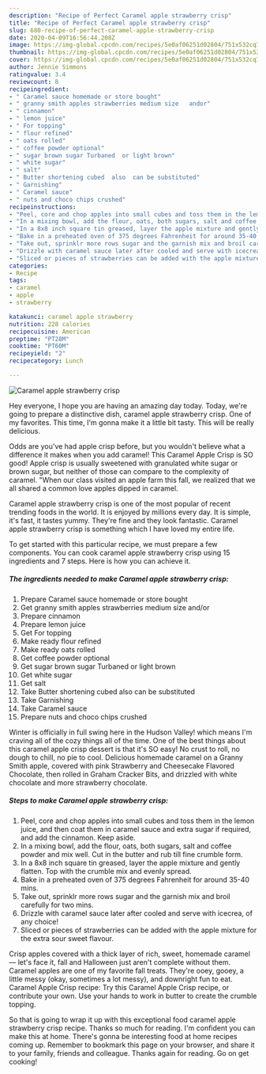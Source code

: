 ```yaml
---
description: "Recipe of Perfect Caramel apple strawberry crisp"
title: "Recipe of Perfect Caramel apple strawberry crisp"
slug: 680-recipe-of-perfect-caramel-apple-strawberry-crisp
date: 2020-04-09T16:56:44.208Z
image: https://img-global.cpcdn.com/recipes/5e0af06251d02804/751x532cq70/caramel-apple-strawberry-crisp-recipe-main-photo.jpg
thumbnail: https://img-global.cpcdn.com/recipes/5e0af06251d02804/751x532cq70/caramel-apple-strawberry-crisp-recipe-main-photo.jpg
cover: https://img-global.cpcdn.com/recipes/5e0af06251d02804/751x532cq70/caramel-apple-strawberry-crisp-recipe-main-photo.jpg
author: Jennie Simmons
ratingvalue: 3.4
reviewcount: 8
recipeingredient:
- " Caramel sauce homemade or store bought"
- " granny smith apples strawberries medium size   andor"
- " cinnamon"
- " lemon juice"
- " For topping"
- " flour refined"
- " oats rolled"
- " coffee powder optional"
- " sugar brown sugar Turbaned  or light brown"
- " white sugar"
- " salt"
- " Butter shortening cubed  also  can be substituted"
- " Garnishing"
- " Caramel sauce"
- " nuts and choco chips crushed"
recipeinstructions:
- "Peel, core and chop apples into small cubes and toss them in the lemon juice, and then coat them in caramel sauce and extra sugar if required, and add the cinnamon. Keep aside."
- "In a mixing bowl, add the flour, oats, both sugars, salt and coffee powder and mix well. Cut in the butter and rub till fine crumble form."
- "In a 8x8 inch square tin greased, layer the apple mixture and gently flatten. Top with the crumble mix and evenly spread."
- "Bake in a preheated oven of 375 degrees Fahrenheit for around 35-40 mins."
- "Take out, sprinklr more rows sugar and the garnish mix and broil carefully for two mins."
- "Drizzle with caramel sauce later after cooled and serve with icecrea, of any choice!"
- "Sliced or pieces of strawberries can be added with the apple mixture for the extra sour sweet flavour."
categories:
- Recipe
tags:
- caramel
- apple
- strawberry

katakunci: caramel apple strawberry 
nutrition: 228 calories
recipecuisine: American
preptime: "PT28M"
cooktime: "PT60M"
recipeyield: "2"
recipecategory: Lunch

---
```



![Caramel apple strawberry crisp](https://img-global.cpcdn.com/recipes/5e0af06251d02804/751x532cq70/caramel-apple-strawberry-crisp-recipe-main-photo.jpg)

Hey everyone, I hope you are having an amazing day today. Today, we're going to prepare a distinctive dish, caramel apple strawberry crisp. One of my favorites. This time, I'm gonna make it a little bit tasty. This will be really delicious.

Odds are you&#39;ve had apple crisp before, but you wouldn&#39;t believe what a difference it makes when you add caramel! This Caramel Apple Crisp is SO good! Apple crisp is usually sweetened with granulated white sugar or brown sugar, but neither of those can compare to the complexity of caramel. &#34;When our class visited an apple farm this fall, we realized that we all shared a common love apples dipped in caramel.

Caramel apple strawberry crisp is one of the most popular of recent trending foods in the world. It is enjoyed by millions every day. It is simple, it's fast, it tastes yummy. They're fine and they look fantastic. Caramel apple strawberry crisp is something which I have loved my entire life.


To get started with this particular recipe, we must prepare a few components. You can cook caramel apple strawberry crisp using 15 ingredients and 7 steps. Here is how you can achieve it.

##### The ingredients needed to make Caramel apple strawberry crisp:

1. Prepare  Caramel sauce homemade or store bought
1. Get  granny smith apples strawberries medium size   and/or
1. Prepare  cinnamon
1. Prepare  lemon juice
1. Get  For topping
1. Make ready  flour refined
1. Make ready  oats rolled
1. Get  coffee powder optional
1. Get  sugar brown sugar Turbaned  or light brown
1. Get  white sugar
1. Get  salt
1. Take  Butter shortening cubed  also  can be substituted
1. Take  Garnishing
1. Take  Caramel sauce
1. Prepare  nuts and choco chips crushed


Winter is officially in full swing here in the Hudson Valley! which means I&#39;m craving all of the cozy things all of the time. One of the best things about this caramel apple crisp dessert is that it&#39;s SO easy! No crust to roll, no dough to chill, no pie to cool. Delicious homemade caramel on a Granny Smith apple, covered with pink Strawberry and Cheesecake Flavored Chocolate, then rolled in Graham Cracker Bits, and drizzled with white chocolate and more strawberry chocolate. 

##### Steps to make Caramel apple strawberry crisp:

1. Peel, core and chop apples into small cubes and toss them in the lemon juice, and then coat them in caramel sauce and extra sugar if required, and add the cinnamon. Keep aside.
1. In a mixing bowl, add the flour, oats, both sugars, salt and coffee powder and mix well. Cut in the butter and rub till fine crumble form.
1. In a 8x8 inch square tin greased, layer the apple mixture and gently flatten. Top with the crumble mix and evenly spread.
1. Bake in a preheated oven of 375 degrees Fahrenheit for around 35-40 mins.
1. Take out, sprinklr more rows sugar and the garnish mix and broil carefully for two mins.
1. Drizzle with caramel sauce later after cooled and serve with icecrea, of any choice!
1. Sliced or pieces of strawberries can be added with the apple mixture for the extra sour sweet flavour.


Crisp apples covered with a thick layer of rich, sweet, homemade caramel — let&#39;s face it, fall and Halloween just aren&#39;t complete without them. Caramel apples are one of my favorite fall treats. They&#39;re ooey, gooey, a little messy (okay, sometimes a lot messy), and downright fun to eat. Caramel Apple Crisp recipe: Try this Caramel Apple Crisp recipe, or contribute your own. Use your hands to work in butter to create the crumble topping. 

So that is going to wrap it up with this exceptional food caramel apple strawberry crisp recipe. Thanks so much for reading. I'm confident you can make this at home. There's gonna be interesting food at home recipes coming up. Remember to bookmark this page on your browser, and share it to your family, friends and colleague. Thanks again for reading. Go on get cooking!
